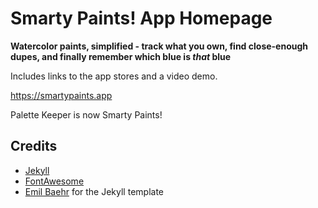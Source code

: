 # Smarty Paints! App Homepage
**Watercolor paints, simplified - track what you own, find close-enough dupes, and finally remember which blue is *that* blue**

Includes links to the app stores and a video demo. 

https://smartypaints.app

Palette Keeper is now Smarty Paints!



## Credits
- [Jekyll](https://github.com/jekyll/jekyll)
- [FontAwesome](https://fontawesome.github.io/Font-Awesome/)
- [Emil Baehr](https://emilbaehr.com/) for the Jekyll template 

